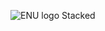 ![ENU logo Stacked](https://github.com/tkorec/anomaly-detection/assets/52717694/3d1e35a9-c20f-4d57-a5d7-c0ccfac584e9)
